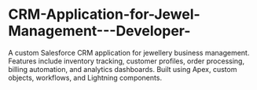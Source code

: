 # CRM-Application-for-Jewel-Management---Developer-
A custom Salesforce CRM application for jewellery business management. Features include inventory tracking, customer profiles, order processing, billing automation, and analytics dashboards. Built using Apex, custom objects, workflows, and Lightning components.
